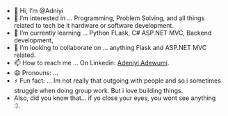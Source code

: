 - 👋 Hi, I’m @Adniyi
- 👀 I’m interested in ... Programming, Problem Solving, and all things related to tech be it hardware or software development.
- 🌱 I’m currently learning ... Python FLask, C# ASP.NET MVC, Backend development,
- 💞️ I’m looking to collaborate on ... anything Flask and ASP.NET MVC related.
- 📫 How to reach me ... On Linkedin: [Adeniyi Adewumi](https://www.linkedin.com/in/adeniyi-adewumi).
- 😄 Pronouns: ...
- ⚡ Fun fact: ... Im not really that outgoing with people and so i sometimes struggle when doing group work. But i love building things.
- Also, did you know that... if yo close your eyes, you wont see anything :).

<!---
Adniyi/Adniyi is a ✨ special ✨ repository because its `README.md` (this file) appears on your GitHub profile.
You can click the Preview link to take a look at your changes.
--->
